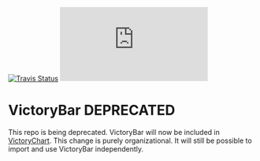 [![Travis Status][trav_img]][trav_site]
![](https://badge-size.herokuapp.com/FormidableLabs/victory-bar/master/dist/victory-bar.min.js?compression=gzip)

VictoryBar DEPRECATED
=============

This repo is being deprecated. VictoryBar will now be included in [VictoryChart](https://github.com/formidablelabs/victory-chart). This change is purely organizational. It will still be possible to import and use VictoryBar independently.

[trav_img]: https://api.travis-ci.org/FormidableLabs/victory-bar.svg
[trav_site]: https://travis-ci.org/FormidableLabs/victory-bar

